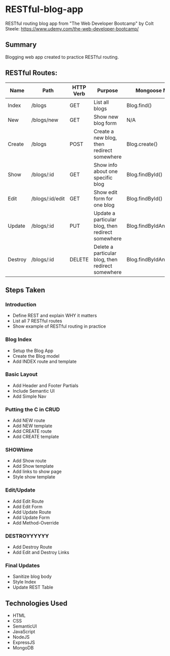 # RESTful-blog-app

RESTful routing blog app from "The Web Developer Bootcamp" by Colt Steele: https://www.udemy.com/the-web-developer-bootcamp/

## Summary 

Blogging web app created to practice RESTful routing.

## RESTful Routes:

| Name    | Path            | HTTP Verb | Purpose                                           | Mongoose Method          |
| ------- | --------------- | --------- | ------------------------------------------------- | ------------------------ |
| Index   | /blogs          | GET       | List all blogs                                    | Blog.find()              |
| New     | /blogs/new      | GET       | Show new blog form                                | N/A                      |
| Create  | /blogs          | POST      | Create a new blog, then redirect somewhere        | Blog.create()            |
| Show    | /blogs/:id      | GET       | Show info about one specific blog                 | Blog.findById()          |
| Edit    | /blogs/:id/edit | GET       | Show edit form for one blog                       | Blog.findById()          |
| Update  | /blogs/:id      | PUT       | Update a particular blog, then redirect somewhere | Blog.findByIdAndUpdate() |
| Destroy | /blogs/:id      | DELETE    | Delete a particular blog, then redirect somewhere | Blog.findByIdAndRemove() |

## Steps Taken

### Introduction
* Define REST and explain WHY it matters
* List all 7 RESTful routes
* Show example of RESTful routing in practice

### Blog Index
* Setup the Blog App
* Create the Blog model
* Add INDEX route and template

### Basic Layout
* Add Header and Footer Partials
* Include Semantic UI
* Add Simple Nav

### Putting the C in CRUD
* Add NEW route
* Add NEW template
* Add CREATE route
* Add CREATE template

### SHOWtime
* Add Show route
* Add Show template
* Add links to show page
* Style show template

### Edit/Update
* Add Edit Route
* Add Edit Form
* Add Update Route
* Add Update Form
* Add Method-Override

### DESTROYYYYYY
* Add Destroy Route
* Add Edit and Destroy Links

### Final Updates
* Sanitize blog body
* Style Index
* Update REST Table

## Technologies Used

* HTML
* CSS
* SemanticUI
* JavaScript
* NodeJS
* ExpressJS
* MongoDB



